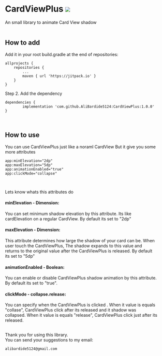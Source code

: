 # CardViewPlus [![](https://jitpack.io/v/AliBardide5124/CardViewPlus.svg)](https://jitpack.io/#AliBardide5124/CardViewPlus)
 An small library to animate Card View shadow
<br/>
<br/>

## How to add
Add it in your root build.gradle at the end of repositories:

	allprojects {
		repositories {
			...
			maven { url 'https://jitpack.io' }
		}
	}
Step 2. Add the dependency

	dependencies {
	        implementation 'com.github.AliBardide5124:CardViewPlus:1.0.0'
	}
<br/>

## How to use
You can use CardViewPlus just like a noraml CardView
But it give you some more attributes 

	app:minElevation="2dp"
	app:maxElevation="5dp"
	app:animationEnabled="true"
	app:clickMode="collapse"
<br/>

  Lets know whats this attributes do
<br/>

  #### minElevation - Dimension:
   You can set minimum shadow elevation by this attribute. Its like cardElevation on a regular CardView. By default its set to "2dp"
<br/>
  #### maxElevation - Dimension:
   This attribute determines how large the shadow of your card can be. When user touch the CardViewPlus, The shadow expands to this value and returns to the original value after the CardViewPlus is released. By default its set to "5dp"
 <br/>
 #### animationEnabled - Boolean: 
   You can enable or disable CardViewPlus shadow animation by this attribute. By default its set to "true".
<br/>
#### clickMode - collapse.release: 
   You can specify when the CardViewPlus is clicked . When it value is equals "collase", CardViewPlus click after its released and it shadow was collapsed. When it value is equals "release", CardViewPlus click just after its released. 
<br/>
<br/>

  Thank you for using this library.
  <br/>
  You can send your suggestions to my email: 
   
	alibardide5124@gmail.com 
  
